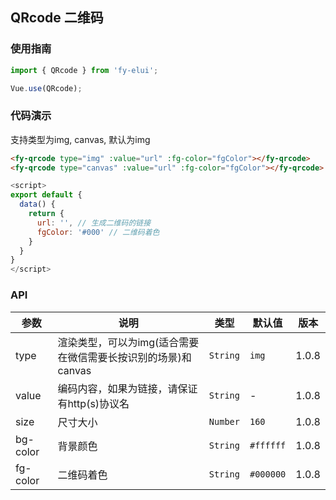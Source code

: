 ## QRcode 二维码

### 使用指南
``` javascript
import { QRcode } from 'fy-elui';

Vue.use(QRcode);
```

### 代码演示

支持类型为img, canvas, 默认为img
``` html
<fy-qrcode type="img" :value="url" :fg-color="fgColor"></fy-qrcode>
<fy-qrcode type="canvas" :value="url" :fg-color="fgColor"></fy-qrcode>
```

``` javascript
<script>
export default {
  data() {
    return {
      url: '', // 生成二维码的链接
      fgColor: '#000' // 二维码着色
    }
  }
}
</script>
```

### API

| 参数 | 说明 | 类型 | 默认值 | 版本 |
|------|------|------|------|------|
| type | 渲染类型，可以为img(适合需要在微信需要长按识别的场景)和canvas | `String` | `img` | 1.0.8 |
| value | 编码内容，如果为链接，请保证有http(s)协议名 | `String` | - | 1.0.8 |
| size | 尺寸大小 | `Number` | `160` | 1.0.8 |
| bg-color | 背景颜色 | `String` | `#ffffff` | 1.0.8 |
| fg-color | 二维码着色 | `String` | `#000000` | 1.0.8 |
